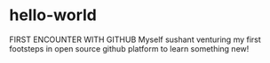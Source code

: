 # hello-world
FIRST ENCOUNTER WITH GITHUB
Myself sushant venturing my first footsteps in open source github platform to learn something new!
